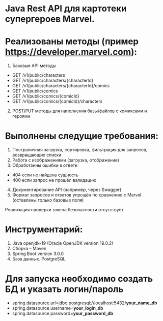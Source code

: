 # Java Rest API для картотеки супергероев Marvel.

Реализованы методы (пример https://developer.marvel.com):
=

1)	Базовые API методы 
+	GET /v1/public/characters 
+	GET /v1/public/characters/{characterId}
+	GET /v1/public/characters/{characterId}/comics
+	GET /v1/public/comics
+	GET /v1/public/comics/{comicId}
+	GET /v1/public/comics/{comicId}/characters
  
2)	POST/PUT методы для наполнения базы/файлов c комиксами и героями
   
Выполнены следущие требования:
=

1)	Постраничная загрузка, сортировка, фильтрация для запросов, возвращающих списки
2)	Работа с изображениями (загрузка, отображение)
3)	Обработанны ошибки в ответе:
+ 404 если не найдена сущность
+ 400 если запрос не прошёл валидацию
4)	Документирование API (например, через Swagger)
1)	Формат запросов и ответов упрощён по сравнению с Marvel (оставлены только базовые поля)

 Реализация проверки токена безопасности отсутствует
   
Инструментарий:
=
1.	Java openjdk-19 (Oracle OpenJDK version 19.0.2)
2.	Сборка – Maven
3.	Spring Boot version 3.0.0
5.	База данных. PostgreSQL
    
Для запуска необходимо создать БД и указать логин/пароль
=
+ spring.datasource.url=jdbc:postgresql://localhost:5432/**your_name_db**
+ spring.datasource.username=**your_login_db**
+ spring.datasource.password=**your_password_db**
